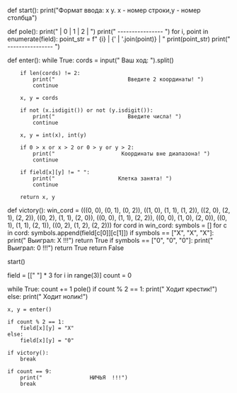 def start():
    print("Формат ввода: x y. x - номер строки,y - номер столбца")

def pole():
    print("        | 0 | 1 | 2 | ")
    print("      ---------------- ")
    for i, point in enumerate(field):
        point_str = f"      {i} | {' | '.join(point)} | "
        print(point_str)
        print("      ---------------- ")

def enter():
    while True:
        cords = input("                     Ваш ход: ").split()

        if len(cords) != 2:
            print("                       Введите 2 координаты! ")
            continue

        x, y = cords

        if not (x.isdigit()) or not (y.isdigit()):
            print("                       Введите числа! ")
            continue

        x, y = int(x), int(y)

        if 0 > x or x > 2 or 0 > y or y > 2:
            print("                     Координаты вне диапазона! ")
            continue

        if field[x][y] != " ":
            print("                    Клетка занята! ")
            continue

        return x, y


def victory():
    win_cord = (((0, 0), (0, 1), (0, 2)), ((1, 0), (1, 1), (1, 2)),
                ((2, 0), (2, 1), (2, 2)), ((0, 2), (1, 1), (2, 0)),
                ((0, 0), (1, 1), (2, 2)), ((0, 0), (1, 0), (2, 0)),
                ((0, 1), (1, 1), (2, 1)), ((0, 2), (1, 2), (2, 2)))
    for cord in win_cord:
        symbols = []
        for c in cord:
            symbols.append(field[c[0]][c[1]])
        if symbols == ["X", "X", "X"]:
            print("          Выиграл:   X    !!!")
            return True
        if symbols == ["0", "0", "0"]:
            print("          Выиграл:   0    !!!")
            return True
    return False


start()

field = [[" "] * 3 for i in range(3)]
count = 0

while True:
    count += 1
    pole()
    if count % 2 == 1:
        print("                     Ходит крестик!")
    else:
        print("                     Ходит нолик!")

    x, y = enter()

    if count % 2 == 1:
        field[x][y] = "X"
    else:
        field[x][y] = "0"

    if victory():
        break

    if count == 9:
        print("               НИЧЬЯ  !!!")
        break
